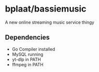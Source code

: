 # bplaat/bassiemusic
A new online streaming music service thingy

## Dependencies
- Go Compiler installed
- MySQL running
- yt-dlp in PATH
- ffmpeg in PATH
